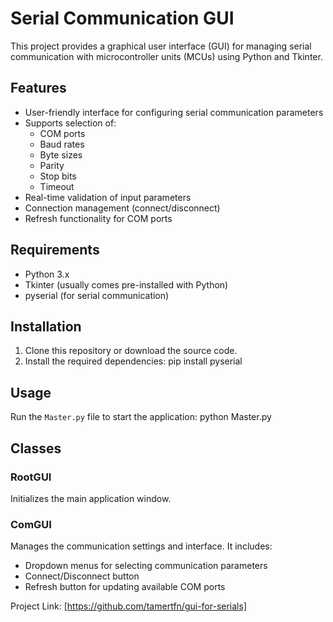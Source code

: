 # Serial Communication GUI

This project provides a graphical user interface (GUI) for managing serial communication with microcontroller units (MCUs) using Python and Tkinter.

## Features

- User-friendly interface for configuring serial communication parameters
- Supports selection of:
  - COM ports
  - Baud rates
  - Byte sizes
  - Parity
  - Stop bits
  - Timeout
- Real-time validation of input parameters
- Connection management (connect/disconnect)
- Refresh functionality for COM ports

## Requirements

- Python 3.x
- Tkinter (usually comes pre-installed with Python)
- pyserial (for serial communication)

## Installation

1. Clone this repository or download the source code.
2. Install the required dependencies:
   pip install pyserial

## Usage

Run the `Master.py` file to start the application:
  python Master.py

## Classes

### RootGUI

Initializes the main application window.

### ComGUI

Manages the communication settings and interface. It includes:
- Dropdown menus for selecting communication parameters
- Connect/Disconnect button
- Refresh button for updating available COM ports

Project Link: [https://github.com/tamertfn/gui-for-serials]

